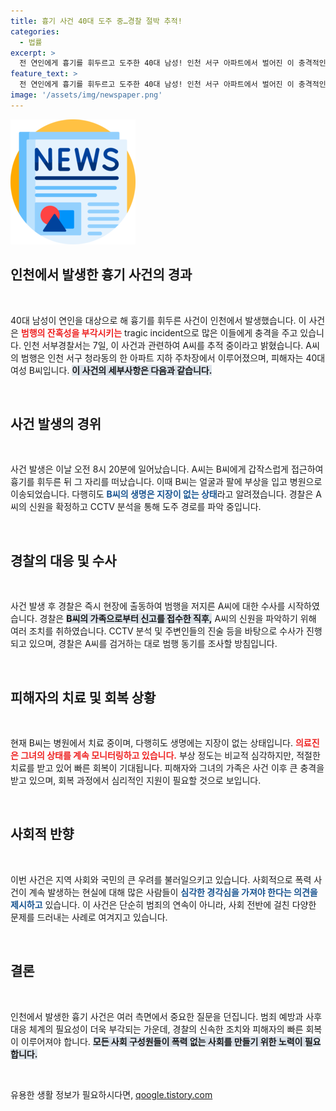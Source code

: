 ```yaml
---
title: 흉기 사건 40대 도주 중…경찰 절박 추적!
categories:
  - 법률
excerpt: >
  전 연인에게 흉기를 휘두르고 도주한 40대 남성! 인천 서구 아파트에서 벌어진 이 충격적인 사건의 진실은? 경찰의 긴급 추적이 시작되다. 클릭하여 자세한 내용을 확인하세요!
feature_text: >
  전 연인에게 흉기를 휘두르고 도주한 40대 남성! 인천 서구 아파트에서 벌어진 이 충격적인 사건의 진실은? 경찰의 긴급 추적이 시작되다. 클릭하여 자세한 내용을 확인하세요!
image: '/assets/img/newspaper.png'
---
```


<p><img src="/assets/img/newspaper.png" alt="kimp 속보" /></p>

<h2 data-ke-size="size26">인천에서 발생한 흉기 사건의 경과</h2>

<p data-ke-size="size16">&nbsp;</p>

<p>40대 남성이 연인을 대상으로 해 흉기를 휘두른 사건이 인천에서 발생했습니다. 이 사건은 <b><span style="color: #ee2323;">범행의 잔혹성을 부각시키는</span></b> tragic incident으로 많은 이들에게 충격을 주고 있습니다. 인천 서부경찰서는 7일, 이 사건과 관련하여 A씨를 추적 중이라고 밝혔습니다. A씨의 범행은 인천 서구 청라동의 한 아파트 지하 주차장에서 이루어졌으며, 피해자는 40대 여성 B씨입니다. <b><span style="background-color: #21538527;">이 사건의 세부사항은 다음과 같습니다.</span></b></p>

<p data-ke-size="size16">&nbsp;</p>

<h2 data-ke-size="size26">사건 발생의 경위</h2>

<p data-ke-size="size16">&nbsp;</p>

<p>사건 발생은 이날 오전 8시 20분에 일어났습니다. A씨는 B씨에게 갑작스럽게 접근하여 흉기를 휘두른 뒤 그 자리를 떠났습니다. 이때 B씨는 얼굴과 팔에 부상을 입고 병원으로 이송되었습니다. 다행히도 <b><span style="color: #1a5490;">B씨의 생명은 지장이 없는 상태</span></b>라고 알려졌습니다. 경찰은 A씨의 신원을 확정하고 CCTV 분석을 통해 도주 경로를 파악 중입니다.</p>

<p data-ke-size="size16">&nbsp;</p>

<h2 data-ke-size="size26">경찰의 대응 및 수사</h2>

<p data-ke-size="size16">&nbsp;</p>

<p>사건 발생 후 경찰은 즉시 현장에 출동하여 범행을 저지른 A씨에 대한 수사를 시작하였습니다. 경찰은 <b><span style="background-color: #21538527;">B씨의 가족으로부터 신고를 접수한 직후,</span></b> A씨의 신원을 파악하기 위해 여러 조치를 취하였습니다. CCTV 분석 및 주변인들의 진술 등을 바탕으로 수사가 진행되고 있으며, 경찰은 A씨를 검거하는 대로 범행 동기를 조사할 방침입니다.</p>

<p data-ke-size="size16">&nbsp;</p>

<h2 data-ke-size="size26">피해자의 치료 및 회복 상황</h2>

<p data-ke-size="size16">&nbsp;</p>

<p>현재 B씨는 병원에서 치료 중이며, 다행히도 생명에는 지장이 없는 상태입니다. <b><span style="color: #ee2323;">의료진은 그녀의 상태를 계속 모니터링하고 있습니다.</span></b> 부상 정도는 비교적 심각하지만, 적절한 치료를 받고 있어 빠른 회복이 기대됩니다. 피해자와 그녀의 가족은 사건 이후 큰 충격을 받고 있으며, 회복 과정에서 심리적인 지원이 필요할 것으로 보입니다.</p>

<p data-ke-size="size16">&nbsp;</p>

<h2 data-ke-size="size26">사회적 반향</h2>

<p data-ke-size="size16">&nbsp;</p>

<p>이번 사건은 지역 사회와 국민의 큰 우려를 불러일으키고 있습니다. 사회적으로 폭력 사건이 계속 발생하는 현실에 대해 많은 사람들이 <b><span style="color: #1a5490;">심각한 경각심을 가져야 한다는 의견을 제시하고</span></b> 있습니다. 이 사건은 단순히 범죄의 연속이 아니라, 사회 전반에 걸친 다양한 문제를 드러내는 사례로 여겨지고 있습니다.</p>

<p data-ke-size="size16">&nbsp;</p>

<h2 data-ke-size="size26">결론</h2>

<p data-ke-size="size16">&nbsp;</p>

<p>인천에서 발생한 흉기 사건은 여러 측면에서 중요한 질문을 던집니다. 범죄 예방과 사후 대응 체계의 필요성이 더욱 부각되는 가운데, 경찰의 신속한 조치와 피해자의 빠른 회복이 이루어져야 합니다. <b><span style="background-color: #21538527;">모든 사회 구성원들이 폭력 없는 사회를 만들기 위한 노력이 필요합니다.</span></b></p>

<p data-ke-size="size16">&nbsp;</p>
유용한 생활 정보가 필요하시다면, <a href="https://qoogle.tistory.com" rel="dofollow">qoogle.tistory.com</a>


